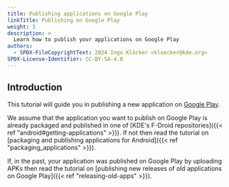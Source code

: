 ```yaml
---
title: Publishing applications on Google Play
linkTitle: Publishing on Google Play
weight: 3
description: >
  Learn how to publish your applications on Google Play
authors:
  - SPDX-FileCopyrightText: 2024 Ingo Klöcker <kloecker@kde.org>
SPDX-License-Identifier: CC-BY-SA-4.0
---
```


## Introduction

This tutorial will guide you in publishing a new application on [Google Play](https://play.google.com/store/apps).

We assume that the application you want to publish on Google Play is already packaged and published in one of [KDE's F-Droid repositories]({{< ref "android#getting-applications" >}}). If not then read the tutorial on [packaging and publishing applications for Android]({{< ref "packaging_applications" >}}).

If, in the past, your application was published on Google Play by uploading APKs then read the tutorial on [publishing new releases of old applications on Google Play]({{< ref "releasing-old-apps" >}}).
